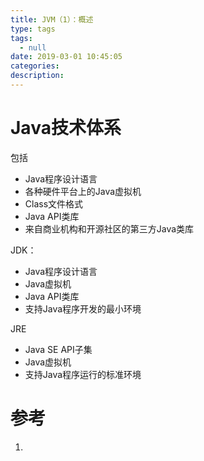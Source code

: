 ```yaml
---
title: JVM（1）：概述
type: tags
tags:
  - null
date: 2019-03-01 10:45:05
categories:
description:
---
```


# Java技术体系

包括

- Java程序设计语言
- 各种硬件平台上的Java虚拟机
- Class文件格式
- Java API类库
- 来自商业机构和开源社区的第三方Java类库

JDK：

- Java程序设计语言
- Java虚拟机
- Java API类库
- 支持Java程序开发的最小环境

JRE

- Java SE API子集
- Java虚拟机
- 支持Java程序运行的标准环境

# 参考 #

1. 
